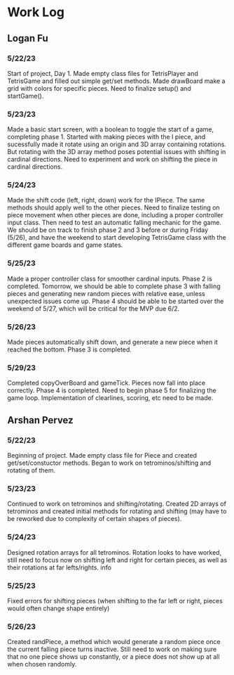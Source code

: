 # Work Log

## Logan Fu

### 5/22/23

Start of project, Day 1. Made empty class files for TetrisPlayer and TetrisGame and filled out simple get/set methods.
Made drawBoard make a grid with colors for specific pieces. Need to finalize setup() and startGame().

### 5/23/23

Made a basic start screen, with a boolean to toggle the start of a game, completing phase 1. Started with making pieces with the
I piece, and sucessfully made it rotate using an origin and 3D array containing rotations. But rotating with the 3D array method poses potential issues with
shifting in cardinal directions. Need to experiment and work on shifting the piece in cardinal directions.

### 5/24/23

Made the shift code (left, right, down) work for the IPiece. The same methods should apply well to the other pieces. Need to finalize testing on piece movement
when other pieces are done, including a proper controller input class. Then need to test an automatic falling mechanic for the game. We should be on track to finish
phase 2 and 3 before or during Friday (5/26), and have the weekend to start developing TetrisGame class with the different game boards and game states.

### 5/25/23

Made a proper controller class for smoother cardinal inputs. Phase 2 is completed. Tomorrow, we should be able to complete phase 3 with falling pieces and generating
new random pieces with relative ease, unless unexpected issues come up. Phase 4 should be able to be started over the weekend of 5/27, which will be critical for the MVP due 6/2.

### 5/26/23

Made pieces automatically shift down, and generate a new piece when it reached the bottom. Phase 3 is completed.

### 5/29/23

Completed copyOverBoard and gameTick. Pieces now fall into place correctly. Phase 4 is completed. Need to begin phase 5 for finalizing the game loop. Implementation of clearlines, scoring, etc
need to be made.

## Arshan Pervez

### 5/22/23

Beginning of project. Made empty class file for Piece and created get/set/constuctor methods. Began to work on tetrominos/shifting and rotating of them.

### 5/23/23

Continued to work on tetrominos and shifting/rotating. Created 2D arrays of tetrominos and created initial methods for rotating and shifting (may have to be reworked due to complexity of certain shapes of pieces).

### 5/24/23

Designed rotation arrays for all tetrominos. Rotation looks to have worked, still need to focus now on shifting left and right for certain pieces, as well as their rotations at far lefts/rights.
info

### 5/25/23
Fixed errors for shifting pieces (when shifting to the far left or right, pieces would often change shape entirely)

### 5/26/23
Created randPiece, a method which would generate a random piece once the current falling piece turns inactive. Still need to work on making sure that no one piece shows up constantly, or a piece does not show up at all when chosen randomly. 
